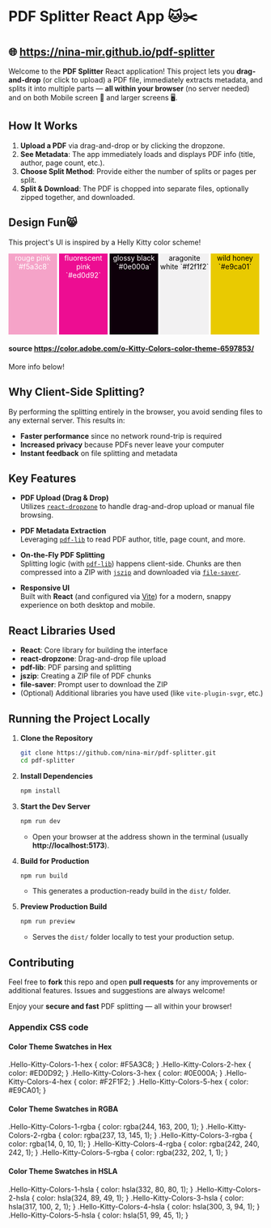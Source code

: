 # PDF Splitter React App 🐱✂️

## 🌐   https://nina-mir.github.io/pdf-splitter

Welcome to the **PDF Splitter** React application! This project lets you **drag-and-drop** (or click to upload) a PDF file, immediately extracts metadata, and splits it into multiple parts — **all within your browser** (no server needed) and on both Mobile screen 📱 and larger screens 🖥️.

## How It Works

1. **Upload a PDF** via drag-and-drop or by clicking the dropzone.
2. **See Metadata**: The app immediately loads and displays PDF info (title, author, page count, etc.).
3. **Choose Split Method**: Provide either the number of splits or pages per split.
4. **Split & Download**: The PDF is chopped into separate files, optionally zipped together, and downloaded.

## Design Fun😸

This project's UI is inspired by a Helly Kitty color scheme!
<div style="display: flex; gap: 0.25rem; font-size: 1.rem; color: white; text-align: center;">
    <div style="width: 6rem; height: 10rem; background: #f5a3c8;">rouge pink `#f5a3c8`</div>
    <div style="width: 6rem; height: 10rem; background: #ed0d92;">fluorescent pink `#ed0d92`</div>
    <div style="width: 6rem; height: 10rem; background: #0e000a;">glossy black `#0e000a`</div>
    <div style="width: 6rem; height: 10rem; background: #f2f1f2; color: black;">aragonite white `#f2f1f2`</div>
    <div style="width: 6rem; height: 10rem; background: #e9ca01; color: black;">wild honey `#e9ca01`</div>
  </div>

#### source https://color.adobe.com/o-Kitty-Colors-color-theme-6597853/

More info below!

## Why Client-Side Splitting?

By performing the splitting entirely in the browser, you avoid sending files to any external server. This results in:
- **Faster performance** since no network round-trip is required
- **Increased privacy** because PDFs never leave your computer
- **Instant feedback** on file splitting and metadata

## Key Features

- **PDF Upload (Drag & Drop)**  
  Utilizes [`react-dropzone`](https://github.com/react-dropzone/react-dropzone) to handle drag-and-drop upload or manual file browsing.

- **PDF Metadata Extraction**  
  Leveraging [`pdf-lib`](https://github.com/Hopding/pdf-lib) to read PDF author, title, page count, and more.

- **On-the-Fly PDF Splitting**  
  Splitting logic (with [`pdf-lib`](https://github.com/Hopding/pdf-lib)) happens client-side. Chunks are then compressed into a ZIP with [`jszip`](https://stuk.github.io/jszip/) and downloaded via [`file-saver`](https://github.com/eligrey/FileSaver.js).

- **Responsive UI**  
  Built with **React** (and configured via [Vite](https://vitejs.dev/)) for a modern, snappy experience on both desktop and mobile.

## React Libraries Used

- **React**: Core library for building the interface  
- **react-dropzone**: Drag-and-drop file upload  
- **pdf-lib**: PDF parsing and splitting  
- **jszip**: Creating a ZIP file of PDF chunks  
- **file-saver**: Prompt user to download the ZIP  
- (Optional) Additional libraries you have used (like `vite-plugin-svgr`, etc.)

## Running the Project Locally

1. **Clone the Repository**

   ```bash
   git clone https://github.com/nina-mir/pdf-splitter.git
   cd pdf-splitter
   ```

2. **Install Dependencies**

   ```bash
   npm install
   ```

3. **Start the Dev Server**

   ```bash
   npm run dev
   ```
   - Open your browser at the address shown in the terminal (usually **http://localhost:5173**).

4. **Build for Production**

   ```bash
   npm run build
   ```
   - This generates a production-ready build in the `dist/` folder.

5. **Preview Production Build**

   ```bash
   npm run preview
   ```
   - Serves the `dist/` folder locally to test your production setup.


## Contributing

Feel free to **fork** this repo and open **pull requests** for any improvements or additional features. Issues and suggestions are always welcome!

Enjoy your **secure and fast** PDF splitting — all within your browser!


### Appendix CSS code


#### Color Theme Swatches in Hex 

.Hello-Kitty-Colors-1-hex { color: #F5A3C8; }
.Hello-Kitty-Colors-2-hex { color: #ED0D92; }
.Hello-Kitty-Colors-3-hex { color: #0E000A; }
.Hello-Kitty-Colors-4-hex { color: #F2F1F2; }
.Hello-Kitty-Colors-5-hex { color: #E9CA01; }

#### Color Theme Swatches in RGBA

.Hello-Kitty-Colors-1-rgba { color: rgba(244, 163, 200, 1); }
.Hello-Kitty-Colors-2-rgba { color: rgba(237, 13, 145, 1); }
.Hello-Kitty-Colors-3-rgba { color: rgba(14, 0, 10, 1); }
.Hello-Kitty-Colors-4-rgba { color: rgba(242, 240, 242, 1); }
.Hello-Kitty-Colors-5-rgba { color: rgba(232, 202, 1, 1); }

#### Color Theme Swatches in HSLA

.Hello-Kitty-Colors-1-hsla { color: hsla(332, 80, 80, 1); }
.Hello-Kitty-Colors-2-hsla { color: hsla(324, 89, 49, 1); }
.Hello-Kitty-Colors-3-hsla { color: hsla(317, 100, 2, 1); }
.Hello-Kitty-Colors-4-hsla { color: hsla(300, 3, 94, 1); }
.Hello-Kitty-Colors-5-hsla { color: hsla(51, 99, 45, 1); }

